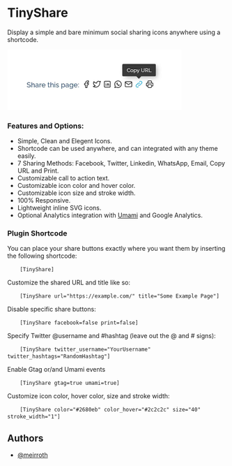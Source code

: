 # TinyShare

Display a simple and bare minimum social sharing icons anywhere using a shortcode.

<img width="400" src="./screenshot.jpg">

### Features and Options:

- Simple, Clean and Elegent Icons.
- Shortcode can be used anywhere, and can integrated with any theme easily.
- 7 Sharing Methods: Facebook, Twitter, Linkedin, WhatsApp, Email, Copy URL and Print.
- Customizable call to action text.
- Customizable icon color and hover color.
- Customizable icon size and stroke width.
- 100% Responsive.
- Lightweight inline SVG icons.
- Optional Analytics integration with [Umami](https://umami.is) and Google Analytics.

### Plugin Shortcode

You can place your share buttons exactly where you want them by inserting the following shortcode:

        [TinyShare]

Customize the shared URL and title like so:

        [TinyShare url="https://example.com/" title="Some Example Page"]

Disable specific share buttons:

        [TinyShare facebook=false print=false]

Specify Twitter @username and #hashtag (leave out the @ and # signs):

        [TinyShare twitter_username="YourUsername" twitter_hashtags="RandomHashtag"]

Enable Gtag or/and Umami events

        [TinyShare gtag=true umami=true]

Customize icon color, hover color, size and stroke width:

        [TinyShare color="#2680eb" color_hover="#2c2c2c" size="40" stroke_width="1"]

## Authors

- [@meirroth](https://www.github.com/meirroth)
